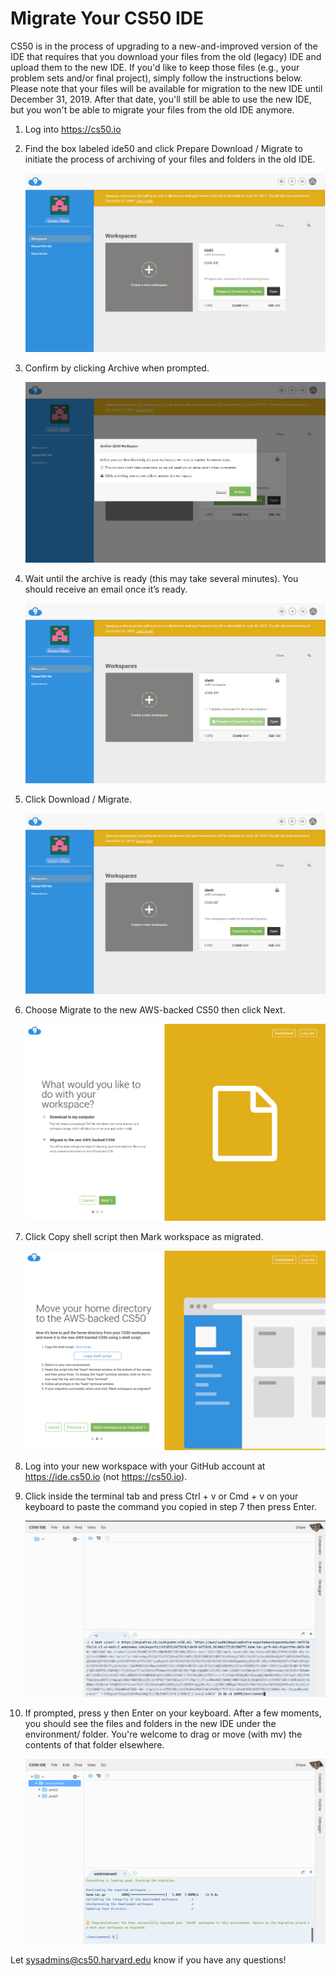 # Migrate Your CS50 IDE

CS50 is in the process of upgrading to a new-and-improved version of the IDE that requires that you download your files from the old (legacy) IDE and upload them to the new IDE. If you'd like to keep those files (e.g., your problem sets and/or final project), simply follow the instructions below. Please note that your files will be available for migration to the new IDE until December 31, 2019. After that date, you'll still be able to use the new IDE, but you won't be able to
migrate your files from the old IDE anymore.

1. Log into https://cs50.io

1. Find the box labeled ide50 and click Prepare Download / Migrate to initiate the process of archiving of your files and folders in the old IDE.

    ![](migrate/1-dashboard.png)

1. Confirm by clicking Archive when prompted.

    ![](migrate/2-prepare-download.png)

1. Wait until the archive is ready (this may take several minutes). You should receive an email once it’s ready. 

    ![](migrate/3-preparing-download.png)

1. Click Download / Migrate.

    ![](migrate/4-download-ready.png)

1. Choose Migrate to the new AWS-backed CS50 then click Next.

    ![](migrate/5-wizard.png)

1. Click Copy shell script then Mark workspace as migrated.

    ![](migrate/6-copy-shell-script.png)

1. Log into your new workspace with your GitHub account at https://ide.cs50.io (not https://cs50.io).


1. Click inside the terminal tab and press Ctrl + v or Cmd + v on your keyboard to paste the command you copied in step 7 then press Enter.

    ![](migrate/7-paste-shell-script.png)

1. If prompted, press y then Enter on your keyboard. After a few moments, you should see the files and folders in the new IDE under the environment/ folder. You're welcome to drag or move (with mv) the contents of that folder elsewhere.

    ![](migrate/8-success.png)

Let sysadmins@cs50.harvard.edu know if you have any questions!
